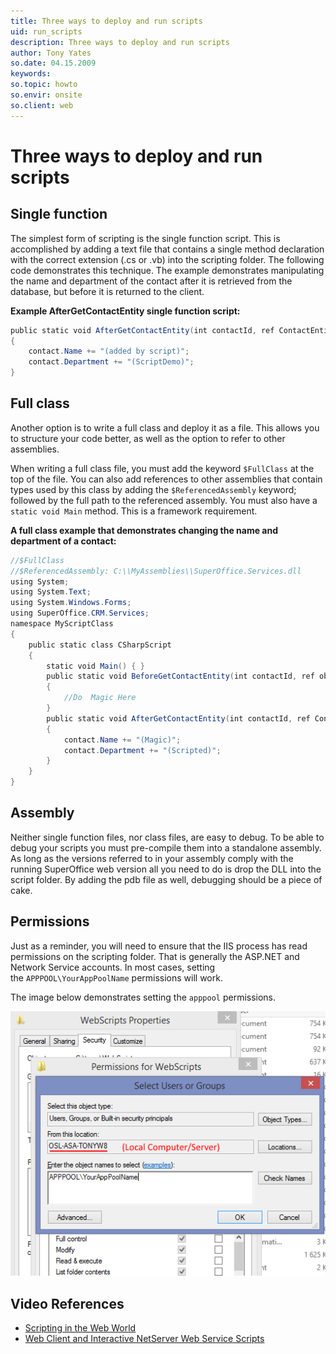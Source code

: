 ```yaml
---
title: Three ways to deploy and run scripts
uid: run_scripts
description: Three ways to deploy and run scripts
author: Tony Yates
so.date: 04.15.2009
keywords:
so.topic: howto
so.envir: onsite
so.client: web
---
```


# Three ways to deploy and run scripts

## Single function

The simplest form of scripting is the single function script. This is accomplished by adding a text file that contains a single method declaration with the correct extension (.cs or .vb) into the scripting folder. The following code demonstrates this technique. The example demonstrates manipulating the name and department of the contact after it is retrieved from the database, but before it is returned to the client.

**Example AfterGetContactEntity single function script:**

```csharp
public static void AfterGetContactEntity(int contactId, ref ContactEntity contact, ref object state)
{
    contact.Name += "(added by script)";
    contact.Department += "(ScriptDemo)";
}
```

## Full class

Another option is to write a full class and deploy it as a file. This allows you to structure your code better, as well as the option to refer to other assemblies.

When writing a full class file, you must add the keyword `$FullClass` at the top of the file. You can also add references to other assemblies that contain types used by this class by adding the `$ReferencedAssembly` keyword; followed by the full path to the referenced assembly. You must also have a `static void Main` method. This is a framework requirement.

**A full class example that demonstrates changing the name and department of a contact:**

```csharp
//$FullClass
//$ReferencedAssembly: C:\\MyAssemblies\\SuperOffice.Services.dll
using System;
using System.Text;
using System.Windows.Forms;
using SuperOffice.CRM.Services;
namespace MyScriptClass
{
    public static class CSharpScript
    {
        static void Main() { }
        public static void BeforeGetContactEntity(int contactId, ref object state)
        {
            //Do  Magic Here
        }
        public static void AfterGetContactEntity(int contactId, ref ContactEntity contact, ref object state)
        {
            contact.Name += "(Magic)";
            contact.Department += "(Scripted)";
        }
    }
}
```

## Assembly

Neither single function files, nor class files, are easy to debug. To be able to debug your scripts you must pre-compile them into a standalone assembly. As long as the versions referred to in your assembly comply with the running SuperOffice web version all you need to do is drop the DLL into the script folder. By adding the pdb file as well, debugging should be a piece of cake.

## Permissions

Just as a reminder, you will need to ensure that the IIS process has read permissions on the scripting folder. That is generally the ASP.NET and Network Service accounts. In most cases, setting the `APPPOOL\YourAppPoolName` permissions will work.

The image below demonstrates setting the `apppool` permissions.

![x][img3]

## Video References

* [Scripting in the Web World][1]
* [Web Client and Interactive NetServer Web Service Scripts][2]

<!-- Referenced links -->
[1]: https://www.youtube.com/watch?v=5iJmyaIpr0g
[2]: https://www.youtube.com/watch?v=f5JIx4uP7ZI&t=2291s

<!-- Referenced images -->
[img3]: media/permissions2.png
